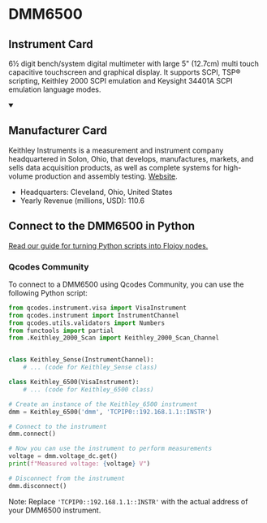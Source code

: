 
# DMM6500

## Instrument Card

6½ digit bench/system digital multimeter with large 5" (12.7cm) multi touch capacitive touchscreen and graphical display. It supports SCPI, TSP® scripting, Keithley 2000 SCPI emulation and Keysight 34401A SCPI emulation language modes.

<details open>
<summary><h2>Manufacturer Card</h2></summary>
Keithley Instruments is a measurement and instrument company headquartered in Solon, Ohio, that develops, manufactures, markets, and sells data acquisition products, as well as complete systems for high-volume production and assembly testing. <a href=https://www.tek.com/en>Website</a>.
<br>
<ul>
  <li>Headquarters: Cleveland, Ohio, United States</li>
  <li>Yearly Revenue (millions, USD): 110.6</li>
</ul>
</details>

## Connect to the DMM6500 in Python

[Read our guide for turning Python scripts into Flojoy nodes.](https://docs.flojoy.ai/custom-nodes/creating-custom-node/)


### Qcodes Community

To connect to a DMM6500 using Qcodes Community, you can use the following Python script:

```python
from qcodes.instrument.visa import VisaInstrument
from qcodes.instrument import InstrumentChannel
from qcodes.utils.validators import Numbers
from functools import partial
from .Keithley_2000_Scan import Keithley_2000_Scan_Channel


class Keithley_Sense(InstrumentChannel):
    # ... (code for Keithley_Sense class)

class Keithley_6500(VisaInstrument):
    # ... (code for Keithley_6500 class)

# Create an instance of the Keithley_6500 instrument
dmm = Keithley_6500('dmm', 'TCPIP0::192.168.1.1::INSTR')

# Connect to the instrument
dmm.connect()

# Now you can use the instrument to perform measurements
voltage = dmm.voltage_dc.get()
print(f"Measured voltage: {voltage} V")

# Disconnect from the instrument
dmm.disconnect()
```

Note: Replace `'TCPIP0::192.168.1.1::INSTR'` with the actual address of your DMM6500 instrument.

